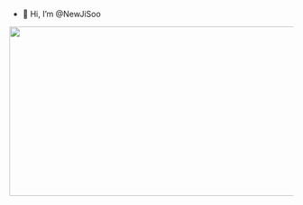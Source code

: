 - 👋 Hi, I’m @NewJiSoo


<a href="https://github.com/devxb/gitanimals">
<img
  src="https://render.gitanimals.org/farms/NewJiSoo"
  width="600"
  height="300"
/>
</a>
